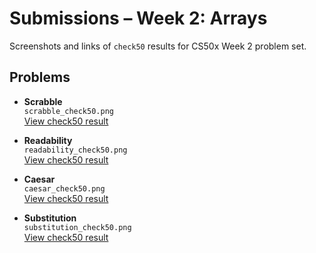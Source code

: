# Submissions – Week 2: Arrays

Screenshots and links of `check50` results for CS50x Week 2 problem set.

## Problems

- **Scrabble**  
  `scrabble_check50.png`  
  [View check50 result](https://submit.cs50.io/check50/cb05aa269ac58817e0bdff78d826a7ea8e552f37)
  
- **Readability**  
  `readability_check50.png`  
  [View check50 result](https://submit.cs50.io/check50/bf79e96d92d2bc2580d7c9b1c50cc1e478b14657)

- **Caesar**  
  `caesar_check50.png`  
  [View check50 result](https://submit.cs50.io/check50/01062d5571a86ec700e57aebe1db5288c0899b25)

- **Substitution**  
  `substitution_check50.png`  
  [View check50 result](https://submit.cs50.io/check50/5ddcf573291e881e8129d301ac873290adeefc5f)
